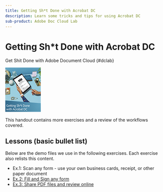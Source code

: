 ```yaml
---
title: Getting Sh*t Done with Acrobat DC
description: Learn some tricks and tips for using Acrobat DC
sub-product: Adobe Doc Cloud Lab
---
```


# Getting Sh*t Done with Acrobat DC

Get Shit Done with Adobe Document Cloud {#dclab}

[![image](assets/fullfirstpage.jpg)](assets/GSD_2019_Handout.pdf)

This handout contains more exercises and a review of the workflows covered.

## Lessons (basic bullet list)

Below are the demo files we use in the following exercises. Each exercise also relists this content.

* Ex.1: Scan any form - use your own business cards, receipt, or other paper document
* [Ex.2: Fill and Sign any form](assets/03_FillSignScan.zip)
* [Ex.3: Share PDF files and review online](assets/01_Review.zip)
